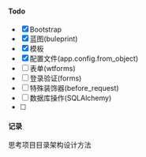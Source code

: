 


#### Todo

- [x] Bootstrap
- [x] 蓝图(buleprint)
- [x] 模板
- [x] 配置文件(app.config.from_object)
- [ ] 表单(wtforms)
- [ ] 登录验证(forms)
- [ ] 特殊装饰器(before_request)
- [ ] 数据库操作(SQLAlchemy)
- [ ]

#### 记录

思考项目目录架构设计方法



